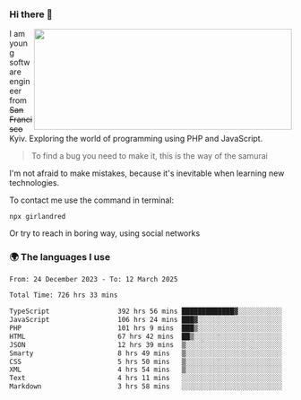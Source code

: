 ### Hi there 👋  

<img align='right' src="https://github-readme-stats.vercel.app/api?username=girlandred&count_private=true&show_icons=true&include_all_commits=true&hide_rank=true&hide_title=true&theme=buefy&card_width=300" width=460 height=180>


I am young software engineer from ~~San Francisco~~ Kyiv. Exploring the world of programming using PHP and JavaScript.


> To find a bug you need to make it, this is the way of the samurai



I'm not afraid to make mistakes, because it's inevitable when learning new technologies.

To contact me use the command in terminal:

```
npx girlandred
```

Or try to reach in boring way, using social networks


### 🌍 The languages I use

<!--START_SECTION:waka-->

```txt
From: 24 December 2023 - To: 12 March 2025

Total Time: 726 hrs 33 mins

TypeScript                 392 hrs 56 mins █████████████▓░░░░░░░░░░░   54.07 %
JavaScript                 106 hrs 24 mins ███▓░░░░░░░░░░░░░░░░░░░░░   14.64 %
PHP                        101 hrs 9 mins  ███▒░░░░░░░░░░░░░░░░░░░░░   13.92 %
HTML                       67 hrs 42 mins  ██▒░░░░░░░░░░░░░░░░░░░░░░   09.32 %
JSON                       12 hrs 39 mins  ▒░░░░░░░░░░░░░░░░░░░░░░░░   01.74 %
Smarty                     8 hrs 49 mins   ▒░░░░░░░░░░░░░░░░░░░░░░░░   01.22 %
CSS                        5 hrs 50 mins   ▒░░░░░░░░░░░░░░░░░░░░░░░░   00.80 %
XML                        4 hrs 54 mins   ▒░░░░░░░░░░░░░░░░░░░░░░░░   00.68 %
Text                       4 hrs 11 mins   ░░░░░░░░░░░░░░░░░░░░░░░░░   00.58 %
Markdown                   3 hrs 58 mins   ░░░░░░░░░░░░░░░░░░░░░░░░░   00.55 %
```

<!--END_SECTION:waka-->
